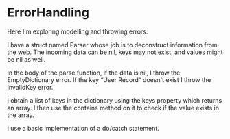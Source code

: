 # ErrorHandling
Here I'm exploring modelling and throwing errors.

I have a struct named Parser whose job is to deconstruct information from the web. The incoming data can be nil, keys may not exist, and values might be nil as well.

In the body of the parse function, if the data is nil, I throw the EmptyDictionary error. If the key “User Record“ doesn't exist I throw the InvalidKey error.

I obtain a list of keys in the dictionary using the keys property which returns an array. I then use the contains method on it to check if the value exists in the array.

I use a basic implementation of a do/catch statement. 

